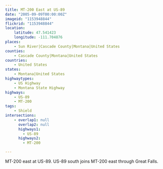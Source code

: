 ```yaml
---
title: MT-200 East at US-89
date: "2005-09-09T00:00:00Z"
imageid: "1153948844"
flickrid: "1153948844"
location:
    latitude: 47.541423
    longitude: -111.704876
places:
    - Sun River|Cascade County|Montana|United States
counties:
    - Cascade County|Montana|United States
countries:
    - United States
states:
    - Montana|United States
highwaytypes:
    - US Highway
    - Montana State Highway
highways:
    - US-89
    - MT-200
tags:
    - Shield
intersections:
    - overlap1: null
      overlap2: null
      highways1:
        - US-89
      highways2:
        - MT-200

---
```

MT-200 east at US-89.  US-89 south joins MT-200 east through Great Falls.